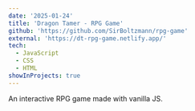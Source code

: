 ```yaml
---
date: '2025-01-24'
title: 'Dragon Tamer - RPG Game'
github: 'https://github.com/SirBoltzmann/rpg-game'
external: 'https://dt-rpg-game.netlify.app/'
tech:
  - JavaScript
  - CSS
  - HTML
showInProjects: true
---
```


An interactive RPG game made with vanilla JS.
